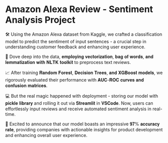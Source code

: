 # Amazon Alexa Review - Sentiment Analysis Project

🛠️ Using the Amazon Alexa dataset from Kaggle, we crafted a classification model to predict the sentiment of input sentences - a crucial step in understanding customer feedback and enhancing user experience.

📝 Dove deep into the data, 𝐞𝐦𝐩𝐥𝐨𝐲𝐢𝐧𝐠 𝐯𝐞𝐜𝐭𝐨𝐫𝐢𝐳𝐚𝐭𝐢𝐨𝐧, 𝐛𝐚𝐠 𝐨𝐟 𝐰𝐨𝐫𝐝𝐬, 𝐚𝐧𝐝 𝐥𝐞𝐦𝐦𝐚𝐭𝐢𝐳𝐚𝐭𝐢𝐨𝐧 𝐰𝐢𝐭𝐡 𝐍𝐋𝐓𝐊 𝐭𝐨𝐨𝐥𝐤𝐢𝐭 to preprocess text reviews.

📈 After training 𝐑𝐚𝐧𝐝𝐨𝐦 𝐅𝐨𝐫𝐞𝐬𝐭, 𝐃𝐞𝐜𝐢𝐬𝐢𝐨𝐧 𝐓𝐫𝐞𝐞𝐬, 𝐚𝐧𝐝 𝐗𝐆𝐁𝐨𝐨𝐬𝐭 𝐦𝐨𝐝𝐞𝐥𝐬, we rigorously evaluated their performance with 𝐀𝐔𝐂-𝐑𝐎𝐂 𝐜𝐮𝐫𝐯𝐞𝐬 𝐚𝐧𝐝 𝐜𝐨𝐧𝐟𝐮𝐬𝐢𝐨𝐧 𝐦𝐚𝐭𝐫𝐢𝐜𝐞𝐬.

💻 But the real magic happened with deployment - storing our model with 𝐩𝐢𝐜𝐤𝐥𝐞 𝐥𝐢𝐛𝐫𝐚𝐫𝐲 and rolling it out via 𝐒𝐭𝐫𝐞𝐚𝐦𝐥𝐢𝐭 in 𝐕𝐒𝐂𝐨𝐝𝐞. Now, users can effortlessly input reviews and receive automated sentiment analysis in real-time.

🎉 Excited to announce that our model boasts an impressive 𝟗𝟕% 𝐚𝐜𝐜𝐮𝐫𝐚𝐜𝐲 𝐫𝐚𝐭𝐞, providing companies with actionable insights for product development and enhancing overall user experience.
